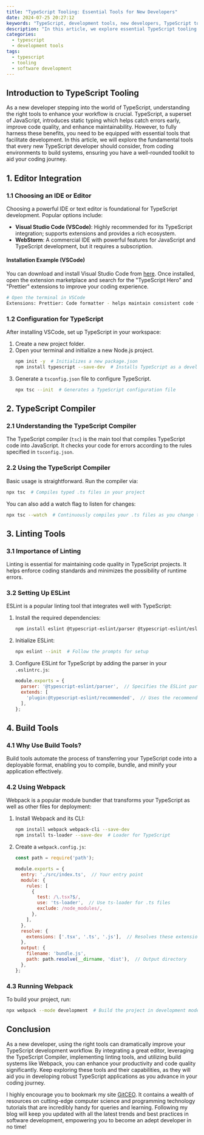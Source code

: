 ```yaml
---
title: "TypeScript Tooling: Essential Tools for New Developers"
date: 2024-07-25 20:27:12
keywords: "TypeScript, development tools, new developers, TypeScript tools, JavaScript, coding, software development"
description: "In this article, we explore essential TypeScript tooling for new developers. Understand the core tools that enhance TypeScript development, including Editor Integration, TypeScript Compiler, Linting Tools, Build Tools, and others. Discover how these tools improve coding efficiency and code quality, making it easier for beginners to adopt best practices. This guide offers a comprehensive overview with code examples, installation steps, and valuable tips for getting started with TypeScript tools. Perfect for newcomers looking to streamline their development process and effectively manage TypeScript projects."
categories:
  - typescript
  - development tools
tags:
  - typescript
  - tooling
  - software development
---
```


## Introduction to TypeScript Tooling

As a new developer stepping into the world of TypeScript, understanding the right tools to enhance your workflow is crucial. TypeScript, a superset of JavaScript, introduces static typing which helps catch errors early, improve code quality, and enhance maintainability. However, to fully harness these benefits, you need to be equipped with essential tools that facilitate development. In this article, we will explore the fundamental tools that every new TypeScript developer should consider, from coding environments to build systems, ensuring you have a well-rounded toolkit to aid your coding journey.

<!-- more -->

## 1. Editor Integration

### 1.1 Choosing an IDE or Editor
Choosing a powerful IDE or text editor is foundational for TypeScript development. Popular options include:

- **Visual Studio Code (VSCode)**: Highly recommended for its TypeScript integration; supports extensions and provides a rich ecosystem.
- **WebStorm**: A commercial IDE with powerful features for JavaScript and TypeScript development, but it requires a subscription.

#### Installation Example (VSCode)
You can download and install Visual Studio Code from [here](https://code.visualstudio.com/). Once installed, open the extension marketplace and search for the "TypeScript Hero" and "Prettier" extensions to improve your coding experience.

```bash
# Open the terminal in VSCode
Extensions: Prettier: Code formatter - helps maintain consistent code formatting.
```

### 1.2 Configuration for TypeScript
After installing VSCode, set up TypeScript in your workspace:

1. Create a new project folder.
2. Open your terminal and initialize a new Node.js project.
   ```bash
   npm init -y  # Initializes a new package.json
   npm install typescript --save-dev  # Installs TypeScript as a development dependency
   ```
3. Generate a `tsconfig.json` file to configure TypeScript.
   ```bash
   npx tsc --init  # Generates a TypeScript configuration file
   ```

## 2. TypeScript Compiler

### 2.1 Understanding the TypeScript Compiler
The TypeScript compiler (`tsc`) is the main tool that compiles TypeScript code into JavaScript. It checks your code for errors according to the rules specified in `tsconfig.json`.

### 2.2 Using the TypeScript Compiler
Basic usage is straightforward. Run the compiler via:

```bash
npx tsc  # Compiles typed .ts files in your project
```

You can also add a watch flag to listen for changes:

```bash
npx tsc --watch  # Continuously compiles your .ts files as you change them
```

## 3. Linting Tools

### 3.1 Importance of Linting
Linting is essential for maintaining code quality in TypeScript projects. It helps enforce coding standards and minimizes the possibility of runtime errors.

### 3.2 Setting Up ESLint
ESLint is a popular linting tool that integrates well with TypeScript:

1. Install the required dependencies:
   ```bash
   npm install eslint @typescript-eslint/parser @typescript-eslint/eslint-plugin --save-dev
   ```
2. Initialize ESLint:
   ```bash
   npx eslint --init  # Follow the prompts for setup
   ```

3. Configure ESLint for TypeScript by adding the parser in your `.eslintrc.js`:
   ```javascript
   module.exports = {
     parser: '@typescript-eslint/parser',  // Specifies the ESLint parser
     extends: [
       'plugin:@typescript-eslint/recommended',  // Uses the recommended rules from the @typescript-eslint/eslint-plugin
     ],
   };
   ```

## 4. Build Tools

### 4.1 Why Use Build Tools?
Build tools automate the process of transferring your TypeScript code into a deployable format, enabling you to compile, bundle, and minify your application effectively.

### 4.2 Using Webpack
Webpack is a popular module bundler that transforms your TypeScript as well as other files for deployment:

1. Install Webpack and its CLI:
   ```bash
   npm install webpack webpack-cli --save-dev
   npm install ts-loader --save-dev  # Loader for TypeScript
   ```
2. Create a `webpack.config.js`:
   ```javascript
   const path = require('path');

   module.exports = {
     entry: './src/index.ts',  // Your entry point 
     module: {
       rules: [
         {
           test: /\.tsx?$/,
           use: 'ts-loader',  // Use ts-loader for .ts files
           exclude: /node_modules/,
         },
       ],
     },
     resolve: {
       extensions: ['.tsx', '.ts', '.js'],  // Resolves these extensions
     },
     output: {
       filename: 'bundle.js',
       path: path.resolve(__dirname, 'dist'),  // Output directory
     },
   };
   ```

### 4.3 Running Webpack
To build your project, run:

```bash
npx webpack --mode development  # Build the project in development mode
```

## Conclusion

As a new developer, using the right tools can dramatically improve your TypeScript development workflow. By integrating a great editor, leveraging the TypeScript Compiler, implementing linting tools, and utilizing build systems like Webpack, you can enhance your productivity and code quality significantly. Keep exploring these tools and their capabilities, as they will aid you in developing robust TypeScript applications as you advance in your coding journey.

I highly encourage you to bookmark my site [GitCEO](https://gitceo.com). It contains a wealth of resources on cutting-edge computer science and programming technology tutorials that are incredibly handy for queries and learning. Following my blog will keep you updated with all the latest trends and best practices in software development, empowering you to become an adept developer in no time!